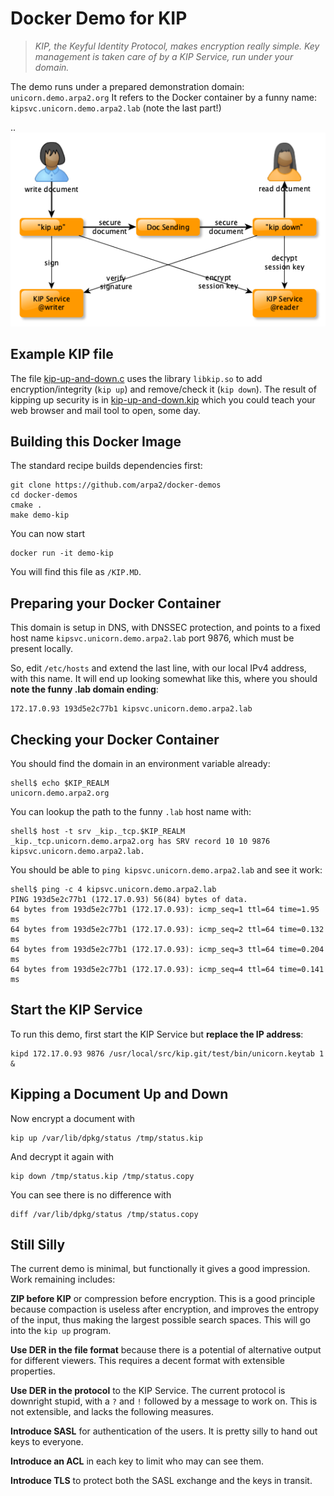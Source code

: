# Docker Demo for KIP

> *KIP, the Keyful Identity Protocol, makes encryption really simple.
> Key management is taken care of by a KIP Service, run under your domain.*

The demo runs under a prepared demonstration domain: `unicorn.demo.arpa2.org`
It refers to the Docker container by a funny name: `kipsvc.unicorn.demo.arpa2.lab`
(note the last part!)

.. ![Overview of KIP](kip-overview.png)


## Example KIP file

The file [kip-up-and-down.c](kip-up-and-down.c) uses the library `libkip.so` to
add encryption/integrity (`kip up`) and remove/check it (`kip down`).  The result
of kipping up security is in [kip-up-and-down.kip](kip-up-and-down.kip) which
you could teach your web browser and mail tool to open, some day.


## Building this Docker Image

The standard recipe builds dependencies first:

```
git clone https://github.com/arpa2/docker-demos
cd docker-demos
cmake .
make demo-kip
```

You can now start

```
docker run -it demo-kip
```

You will find this file as `/KIP.MD`.


## Preparing your Docker Container

This domain is setup in DNS, with DNSSEC protection, and points to a fixed
host name `kipsvc.unicorn.demo.arpa2.lab` port 9876, which must be present
locally.

So, edit `/etc/hosts` and extend the last line, with our local IPv4 address,
with this name.  It will end up looking somewhat like this, where you
should **note the funny .lab domain ending**:

```
172.17.0.93	193d5e2c77b1 kipsvc.unicorn.demo.arpa2.lab
```


## Checking your Docker Container

You should find the domain in an environment variable already:

```
shell$ echo $KIP_REALM
unicorn.demo.arpa2.org
```

You can lookup the path to the funny `.lab` host name with:

```
shell$ host -t srv _kip._tcp.$KIP_REALM
_kip._tcp.unicorn.demo.arpa2.org has SRV record 10 10 9876 kipsvc.unicorn.demo.arpa2.lab.
```

You should be able to `ping kipsvc.unicorn.demo.arpa2.lab` and
see it work:

```
shell$ ping -c 4 kipsvc.unicorn.demo.arpa2.lab
PING 193d5e2c77b1 (172.17.0.93) 56(84) bytes of data.
64 bytes from 193d5e2c77b1 (172.17.0.93): icmp_seq=1 ttl=64 time=1.95 ms
64 bytes from 193d5e2c77b1 (172.17.0.93): icmp_seq=2 ttl=64 time=0.132 ms
64 bytes from 193d5e2c77b1 (172.17.0.93): icmp_seq=3 ttl=64 time=0.204 ms
64 bytes from 193d5e2c77b1 (172.17.0.93): icmp_seq=4 ttl=64 time=0.141 ms
```


## Start the KIP Service

To run this demo, first start the KIP Service but **replace the IP address**:

```
kipd 172.17.0.93 9876 /usr/local/src/kip.git/test/bin/unicorn.keytab 1 &
```


## Kipping a Document Up and Down

Now encrypt a document with

```
kip up /var/lib/dpkg/status /tmp/status.kip
```

And decrypt it again with

```
kip down /tmp/status.kip /tmp/status.copy
```

You can see there is no difference with

```
diff /var/lib/dpkg/status /tmp/status.copy
```

## Still Silly

The current demo is minimal, but functionally it gives a good impression.
Work remaining includes:

**ZIP before KIP** or compression before encryption.  This is a good principle
because compaction is useless after encryption, and improves the entropy of the
input, thus making the largest possible search spaces.  This will go into the
`kip up` program.

**Use DER in the file format** because there is a potential of alternative
output for different viewers.  This requires a decent format with extensible
properties.

**Use DER in the protocol** to the KIP Service.  The current protocol is
downright stupid, with a `?` and `!` followed by a message to work on.
This is not extensible, and lacks the following measures.

**Introduce SASL** for authentication of the users.  It is pretty silly to
hand out keys to everyone.

**Introduce an ACL** in each key to limit who may can see them.

**Introduce TLS** to protect both the SASL exchange and the keys in transit.


